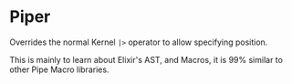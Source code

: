 # Piper

Overrides the normal Kernel `|>` operator to allow specifying position.

This is mainly to learn about Elixir's AST, and Macros, it is 99% similar to other Pipe Macro libraries.
